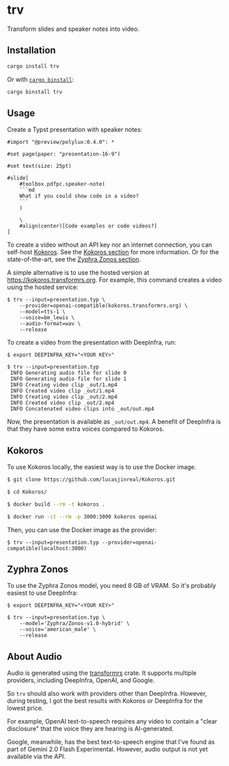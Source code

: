 # trv

Transform slides and speaker notes into video.

## Installation

```sh
cargo install trv
```

Or with [`cargo binstall`](https://github.com/cargo-bins/cargo-binstall):

```sh
cargo binstall trv
```

## Usage

Create a Typst presentation with speaker notes:

```typ
#import "@preview/polylux:0.4.0": *

#set page(paper: "presentation-16-9")

#set text(size: 25pt)

#slide[
    #toolbox.pdfpc.speaker-note(
    ```md
    What if you could show code in a video?
    ```
    )

    \
    #align(center)[Code examples or code videos?]
]
```

To create a video without an API key nor an internet connection, you can self-host [Kokoros](https://github.com/lucasjinreal/Kokoros).
See the [Kokoros section](#kokoros) for more information.
Or for the state-of-the-art, see the [Zyphra Zonos section](#zyphra-zonos).

A simple alternative is to use the hosted version at <https://kokoros.transformrs.org>.
For example, this command creates a video using the hosted service:

```raw
$ trv --input=presentation.typ \
    --provider=openai-compatible(kokoros.transformrs.org) \
    --model=tts-1 \
    --voice=bm_lewis \
    --audio-format=wav \
    --release
```

To create a video from the presentation with DeepInfra, run:

```raw
$ export DEEPINFRA_KEY="<YOUR KEY>"

$ trv --input=presentation.typ
 INFO Generating audio file for slide 0
 INFO Generating audio file for slide 1
 INFO Creating video clip _out/1.mp4
 INFO Created video clip _out/1.mp4
 INFO Creating video clip _out/2.mp4
 INFO Created video clip _out/2.mp4
 INFO Concatenated video clips into _out/out.mp4
```

Now, the presentation is available as `_out/out.mp4`.
A benefit of DeepInfra is that they have some extra voices compared to Kokoros.

## Kokoros

To use Kokoros locally, the easiest way is to use the Docker image.

```sh
$ git clone https://github.com/lucasjinreal/Kokoros.git

$ cd Kokoros/

$ docker build --rm -t kokoros .

$ docker run -it --rm -p 3000:3000 kokoros openai
```

Then, you can use the Docker image as the provider:

```raw
$ trv --input=presentation.typ --provider=openai-compatible(localhost:3000)
```

## Zyphra Zonos

To use the Zyphra Zonos model, you need 8 GB of VRAM.
So it's probably easiest to use DeepInfra:

```raw
$ export DEEPINFRA_KEY="<YOUR KEY>"

$ trv --input=presentation.typ \
    --model='Zyphra/Zonos-v1.0-hybrid' \
    --voice='american_male' \
    --release
```

## About Audio

Audio is generated using the [transformrs](https://github.com/transformrs/transformrs) crate.
It supports multiple providers, including DeepInfra, OpenAI, and Google.

So `trv` should also work with providers other than DeepInfra.
However, during testing, I got the best results with Kokoros or DeepInfra for the lowest price.

For example, OpenAI text-to-speech requires any video to contain a "clear disclosure" that the voice they are hearing is AI-generated.

Google, meanwhile, has the best text-to-speech engine that I've found as part of Gemini 2.0 Flash Experimental.
However, audio output is not yet available via the API.
